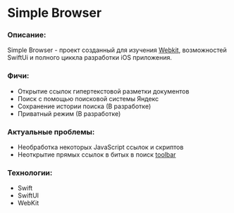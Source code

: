 # Simple Browser

### Описание:

Simple Browser - проект созданный для изучения [Webkit](https://webkit.org), возможностей SwiftUi и полного циккла разработки iOS приложения.

### Фичи:

 - Открытие ссылок гипертекстовой разметки документов
 - Поиск с помощью поисковой системы Яндекс
 - Сохранение истории поиска (В разработке)
 - Приватный режим (В разработке)

### Актуальные проблемы:

 - Необработка некоторых JavaScript ссылок и скриптов
 - Неоткрытие прямых ссылок в битых в поиск [toolbar](https://developer.apple.com/design/human-interface-guidelines/toolbars)

### Технологии:

 - Swift
 - SwiftUI
 - WebKit
